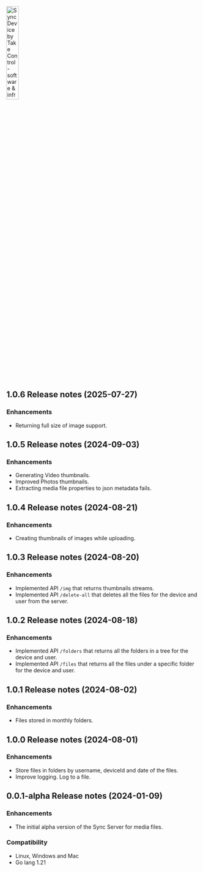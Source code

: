 <img src="https://takecontrolsoft.eu/assets/img/takecontrolsoft-logo-green.png" alt="Sync Device by Take Control - software & infrastructure" width="25%">

## 1.0.6 Release notes (2025-07-27)

### Enhancements
* Returning full size of image support.

## 1.0.5 Release notes (2024-09-03)

### Enhancements
* Generating Video thumbnails.
* Improved Photos thumbnails.
* Extracting media file properties to json metadata fails.

## 1.0.4 Release notes (2024-08-21)

### Enhancements
* Creating thumbnails of images while uploading.

## 1.0.3 Release notes (2024-08-20)

### Enhancements
* Implemented API `/img` that returns thumbnails streams.
* Implemented API `/delete-all` that deletes all the files for the device and user from the server.


## 1.0.2 Release notes (2024-08-18)

### Enhancements
* Implemented API `/folders` that returns all the folders in a tree for the device and user.
* Implemented API `/files` that returns all the files under a specific folder for the device and user.

## 1.0.1 Release notes (2024-08-02)

### Enhancements
* Files stored in monthly folders.

## 1.0.0 Release notes (2024-08-01)

### Enhancements
* Store files in folders by username, deviceId and date of the files.
* Improve logging. Log to a file.

## 0.0.1-alpha Release notes (2024-01-09)

### Enhancements
* The initial alpha version of the Sync Server for media files.

### Compatibility
* Linux, Windows and Mac
* Go lang 1.21
